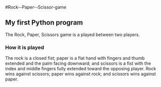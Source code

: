 #Rock--Paper--Scissor-game
## My first Python program
The Rock, Paper, Scissors game is a played between two players.
### How it is played
The rock is a closed fist; 
paper is a flat hand with fingers and thumb extended and the palm facing downward; 
and scissors is a fist with the index and middle fingers fully extended toward the opposing player. 
Rock wins against scissors; paper wins against rock; and scissors wins against paper.

